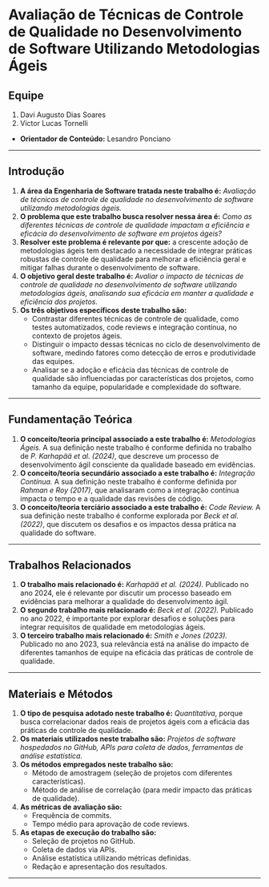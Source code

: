 # Avaliação de Técnicas de Controle de Qualidade no Desenvolvimento de Software Utilizando Metodologias Ágeis

## Equipe

1. Davi Augusto Dias Soares  
1. Victor Lucas Tornelli  

* **Orientador de Conteúdo:** Lesandro Ponciano  

---

## Introdução  

1. **A área da Engenharia de Software tratada neste trabalho é:** _Avaliação de técnicas de controle de qualidade no desenvolvimento de software utilizando metodologias ágeis._  
1. **O problema que este trabalho busca resolver nessa área é:** _Como as diferentes técnicas de controle de qualidade impactam a eficiência e eficácia do desenvolvimento de software em projetos ágeis?_  
1. **Resolver este problema é relevante por que:** a crescente adoção de metodologias ágeis tem destacado a necessidade de integrar práticas robustas de controle de qualidade para melhorar a eficiência geral e mitigar falhas durante o desenvolvimento de software.  
1. **O objetivo geral deste trabalho é:** _Avaliar o impacto de técnicas de controle de qualidade no desenvolvimento de software utilizando metodologias ágeis, analisando sua eficácia em manter a qualidade e eficiência dos projetos._  
1. **Os três objetivos específicos deste trabalho são:**  
   - Contrastar diferentes técnicas de controle de qualidade, como testes automatizados, code reviews e integração contínua, no contexto de projetos ágeis.  
   - Distinguir o impacto dessas técnicas no ciclo de desenvolvimento de software, medindo fatores como detecção de erros e produtividade das equipes.  
   - Analisar se a adoção e eficácia das técnicas de controle de qualidade são influenciadas por características dos projetos, como tamanho da equipe, popularidade e complexidade do software.  

---

## Fundamentação Teórica  

1. **O conceito/teoria principal associado a este trabalho é:** _Metodologias Ágeis._ A sua definição neste trabalho é conforme definida no trabalho de _P. Karhapää et al. (2024)_, que descreve um processo de desenvolvimento ágil consciente da qualidade baseado em evidências.  
1. **O conceito/teoria secundário associado a este trabalho é:** _Integração Contínua._ A sua definição neste trabalho é conforme definida por _Rahman e Roy (2017)_, que analisaram como a integração contínua impacta o tempo e a qualidade das revisões de código.  
1. **O conceito/teoria terciário associado a este trabalho é:** _Code Review._ A sua definição neste trabalho é conforme explorada por _Beck et al. (2022)_, que discutem os desafios e os impactos dessa prática na qualidade do software.  

---

## Trabalhos Relacionados  

1. **O trabalho mais relacionado é:** _Karhapää et al. (2024)._ Publicado no ano 2024, ele é relevante por discutir um processo baseado em evidências para melhorar a qualidade do desenvolvimento ágil.  
1. **O segundo trabalho mais relacionado é:** _Beck et al. (2022)._ Publicado no ano 2022, é importante por explorar desafios e soluções para integrar requisitos de qualidade em metodologias ágeis.  
1. **O terceiro trabalho mais relacionado é:** _Smith e Jones (2023)._ Publicado no ano 2023, sua relevância está na análise do impacto de diferentes tamanhos de equipe na eficácia das práticas de controle de qualidade.  

---

## Materiais e Métodos  

1. **O tipo de pesquisa adotado neste trabalho é:** _Quantitativa_, porque busca correlacionar dados reais de projetos ágeis com a eficácia das práticas de controle de qualidade.  
1. **Os materiais utilizados neste trabalho são:** _Projetos de software hospedados no GitHub, APIs para coleta de dados, ferramentas de análise estatística._  
1. **Os métodos empregados neste trabalho são:**  
   - Método de amostragem (seleção de projetos com diferentes características).  
   - Método de análise de correlação (para medir impacto das práticas de qualidade).  
1. **As métricas de avaliação são:**  
   - Frequência de commits.  
   - Tempo médio para aprovação de code reviews.  
1. **As etapas de execução do trabalho são:**  
   - Seleção de projetos no GitHub.  
   - Coleta de dados via APIs.  
   - Análise estatística utilizando métricas definidas.  
   - Redação e apresentação dos resultados.  

---
